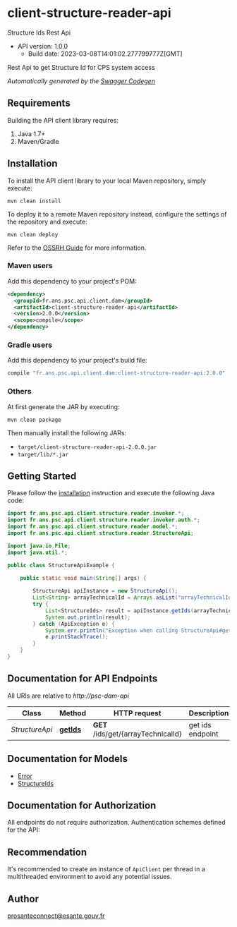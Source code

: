 # client-structure-reader-api

Structure Ids Rest Api
- API version: 1.0.0
  - Build date: 2023-03-08T14:01:02.277799777Z[GMT]

Rest Api to get Structure Id for CPS system access


*Automatically generated by the [Swagger Codegen](https://github.com/swagger-api/swagger-codegen)*


## Requirements

Building the API client library requires:
1. Java 1.7+
2. Maven/Gradle

## Installation

To install the API client library to your local Maven repository, simply execute:

```shell
mvn clean install
```

To deploy it to a remote Maven repository instead, configure the settings of the repository and execute:

```shell
mvn clean deploy
```

Refer to the [OSSRH Guide](http://central.sonatype.org/pages/ossrh-guide.html) for more information.

### Maven users

Add this dependency to your project's POM:

```xml
<dependency>
  <groupId>fr.ans.psc.api.client.dam</groupId>
  <artifactId>client-structure-reader-api</artifactId>
  <version>2.0.0</version>
  <scope>compile</scope>
</dependency>
```

### Gradle users

Add this dependency to your project's build file:

```groovy
compile "fr.ans.psc.api.client.dam:client-structure-reader-api:2.0.0"
```

### Others

At first generate the JAR by executing:

```shell
mvn clean package
```

Then manually install the following JARs:

* `target/client-structure-reader-api-2.0.0.jar`
* `target/lib/*.jar`

## Getting Started

Please follow the [installation](#installation) instruction and execute the following Java code:

```java
import fr.ans.psc.api.client.structure.reader.invoker.*;
import fr.ans.psc.api.client.structure.reader.invoker.auth.*;
import fr.ans.psc.api.client.structure.reader.model.*;
import fr.ans.psc.api.client.structure.reader.StructureApi;

import java.io.File;
import java.util.*;

public class StructureApiExample {

    public static void main(String[] args) {
        
        StructureApi apiInstance = new StructureApi();
        List<String> arrayTechnicalId = Arrays.asList("arrayTechnicalId_example"); // List<String> | List of Structure Technical ID
        try {
            List<StructureIds> result = apiInstance.getIds(arrayTechnicalId);
            System.out.println(result);
        } catch (ApiException e) {
            System.err.println("Exception when calling StructureApi#getIds");
            e.printStackTrace();
        }
    }
}
```

## Documentation for API Endpoints

All URIs are relative to *http://psc-dam-api*

Class | Method | HTTP request | Description
------------ | ------------- | ------------- | -------------
*StructureApi* | [**getIds**](docs/StructureApi.md#getIds) | **GET** /ids/get/{arrayTechnicalId} | get ids endpoint

## Documentation for Models

 - [Error](docs/Error.md)
 - [StructureIds](docs/StructureIds.md)

## Documentation for Authorization

All endpoints do not require authorization.
Authentication schemes defined for the API:

## Recommendation

It's recommended to create an instance of `ApiClient` per thread in a multithreaded environment to avoid any potential issues.

## Author

prosanteconnect@esante.gouv.fr
